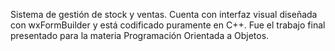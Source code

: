 Sistema de gestión de stock y ventas. Cuenta con interfaz visual diseñada con wxFormBuilder y está codificado puramente en C++. Fue el trabajo final presentado para la materia Programación Orientada a Objetos.
